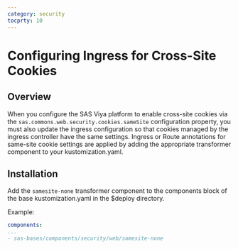 ```yaml
---
category: security
tocprty: 10
---
```


# Configuring Ingress for Cross-Site Cookies

## Overview

When you configure the SAS Viya platform to enable cross-site cookies via the `sas.commons.web.security.cookies.sameSite` configuration property, you must also update the ingress configuration so that cookies managed by the ingress controller have the same settings. Ingress or Route annotations for same-site cookie settings are applied by adding the appropriate transformer component to your kustomization.yaml.

## Installation

Add the `samesite-none` transformer component to the components block of the base kustomization.yaml in the $deploy directory.

Example:
```yaml
components:
...
- sas-bases/components/security/web/samesite-none
```
